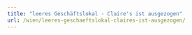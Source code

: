 ```yaml
---
title: "leeres Geschäftslokal - Claire's ist ausgezogen"
url: /wien/leeres-geschaeftslokal-claires-ist-ausgezogen/
---
```

